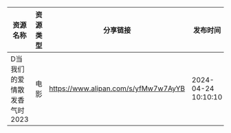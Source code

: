 | 资源名称             | 资源类型 | 分享链接                                 | 发布时间                |
| ---------------- | ---- | ------------------------------------ | ------------------- |
| D当我们的爱情散发香气时2023 | 电影   | https://www.alipan.com/s/yfMw7w7AyYB | 2024-04-24 10:10:10 |
